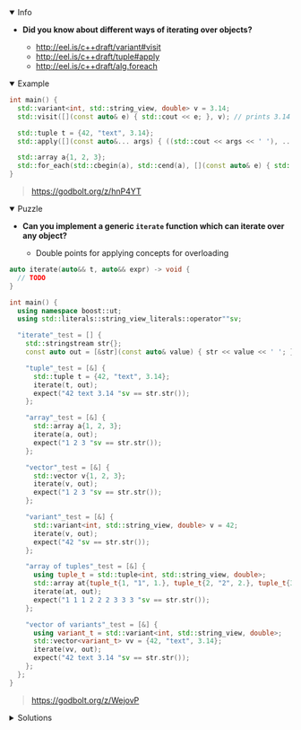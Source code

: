 <details open><summary>Info</summary><p>

* **Did you know about different ways of iterating over objects?**

  * http://eel.is/c++draft/variant#visit
  * http://eel.is/c++draft/tuple#apply
  * http://eel.is/c++draft/alg.foreach

</p></details><details open><summary>Example</summary><p>

```cpp
int main() {
  std::variant<int, std::string_view, double> v = 3.14;
  std::visit([](const auto& e) { std::cout << e; }, v); // prints 3.14

  std::tuple t = {42, "text", 3.14};
  std::apply([](const auto&... args) { ((std::cout << args << ' '), ...); }, t); // prints 42 text 3.14

  std::array a{1, 2, 3};
  std::for_each(std::cbegin(a), std::cend(a), [](const auto& e) { std::cout << e << ' '; }); // prints 1 2  3
}
```

> https://godbolt.org/z/hnP4YT

</p></details><details open><summary>Puzzle</summary><p>

* **Can you implement a generic `iterate` function which can iterate over any object?**

  * Double points for applying concepts for overloading

```cpp
auto iterate(auto&& t, auto&& expr) -> void {
  // TODO
}

int main() {
  using namespace boost::ut;
  using std::literals::string_view_literals::operator""sv;

  "iterate"_test = [] {
    std::stringstream str{};
    const auto out = [&str](const auto& value) { str << value << ' '; };

    "tuple"_test = [&] {
      std::tuple t = {42, "text", 3.14};
      iterate(t, out);
      expect("42 text 3.14 "sv == str.str());
    };

    "array"_test = [&] {
      std::array a{1, 2, 3};
      iterate(a, out);
      expect("1 2 3 "sv == str.str());
    };

    "vector"_test = [&] {
      std::vector v{1, 2, 3};
      iterate(v, out);
      expect("1 2 3 "sv == str.str());
    };

    "variant"_test = [&] {
      std::variant<int, std::string_view, double> v = 42;
      iterate(v, out);
      expect("42 "sv == str.str());
    };

    "array of tuples"_test = [&] {
      using tuple_t = std::tuple<int, std::string_view, double>;
      std::array at{tuple_t{1, "1", 1.}, tuple_t{2, "2", 2.}, tuple_t{3, "3", 3.}};
      iterate(at, out);
      expect("1 1 1 2 2 2 3 3 3 "sv == str.str());
    };

    "vector of variants"_test = [&] {
      using variant_t = std::variant<int, std::string_view, double>;
      std::vector<variant_t> vv = {42, "text", 3.14};
      iterate(vv, out);
      expect("42 text 3.14 "sv == str.str());
    };
  };
}
```

> https://godbolt.org/z/WejovP

</p></details><details><summary>Solutions</summary><p>

</p></details>
